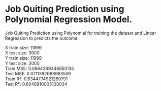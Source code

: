 # Job Quiting Prediction using Polynomial Regression Model.
Job Quiting Prediction using Polynomial for training the dataset and Linear Regression to predicts the outcome.

X train size: 11999<br>
X test size: 3000<br>
Y train size: 11999<br>
Y test size: 3000<br>
Train MSE: 0.0664369446650135<br>
Test MSE: 0.0711382688983509<br>
Train R²: 0.6344774921260791<br>
Test R²: 0.6046810005130034<br>
